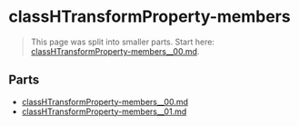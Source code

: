 # classHTransformProperty-members

> This page was split into smaller parts. Start here: [classHTransformProperty-members__00.md](classHTransformProperty-members__00.md).

## Parts

- [classHTransformProperty-members__00.md](classHTransformProperty-members__00.md)
- [classHTransformProperty-members__01.md](classHTransformProperty-members__01.md)
